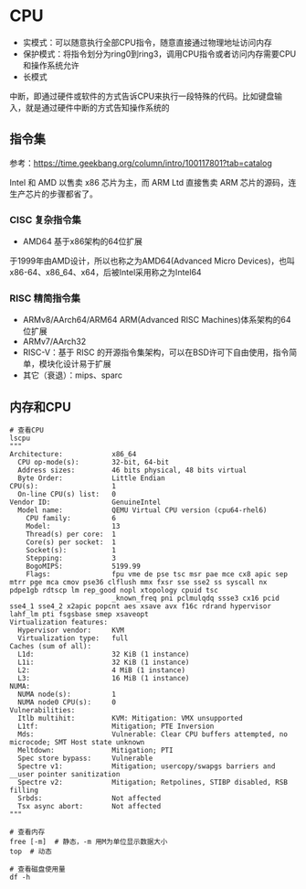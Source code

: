 # CPU

- 实模式：可以随意执行全部CPU指令，随意直接通过物理地址访问内存
- 保护模式：将指令划分为ring0到ring3，调用CPU指令或者访问内存需要CPU和操作系统允许
- 长模式

中断，即通过硬件或软件的方式告诉CPU来执行一段特殊的代码。比如键盘输入，就是通过硬件中断的方式告知操作系统的

## 指令集

参考：<https://time.geekbang.org/column/intro/100117801?tab=catalog>

Intel 和 AMD 以售卖 x86 芯片为主，而 ARM Ltd 直接售卖 ARM 芯片的源码，连生产芯片的步骤都省了。

### CISC 复杂指令集

- AMD64 基于x86架构的64位扩展

于1999年由AMD设计，所以也称之为AMD64(Advanced Micro Devices)，也叫 x86-64、x86_64、x64，后被Intel采用称之为Intel64

### RISC 精简指令集

- ARMv8/AArch64/ARM64 ARM(Advanced RISC Machines)体系架构的64位扩展
- ARMv7/AArch32
- RISC-V：基于 RISC 的开源指令集架构，可以在BSD许可下自由使用，指令简单，模块化设计易于扩展
- 其它（衰退）：mips、sparc

## 内存和CPU

```shell
# 查看CPU
lscpu
"""
Architecture:            x86_64
  CPU op-mode(s):        32-bit, 64-bit
  Address sizes:         46 bits physical, 48 bits virtual
  Byte Order:            Little Endian
CPU(s):                  1
  On-line CPU(s) list:   0
Vendor ID:               GenuineIntel
  Model name:            QEMU Virtual CPU version (cpu64-rhel6)
    CPU family:          6
    Model:               13
    Thread(s) per core:  1
    Core(s) per socket:  1
    Socket(s):           1
    Stepping:            3
    BogoMIPS:            5199.99
    Flags:               fpu vme de pse tsc msr pae mce cx8 apic sep mtrr pge mca cmov pse36 clflush mmx fxsr sse sse2 ss syscall nx pdpe1gb rdtscp lm rep_good nopl xtopology cpuid tsc
                         _known_freq pni pclmulqdq ssse3 cx16 pcid sse4_1 sse4_2 x2apic popcnt aes xsave avx f16c rdrand hypervisor lahf_lm pti fsgsbase smep xsaveopt
Virtualization features: 
  Hypervisor vendor:     KVM
  Virtualization type:   full
Caches (sum of all):     
  L1d:                   32 KiB (1 instance)
  L1i:                   32 KiB (1 instance)
  L2:                    4 MiB (1 instance)
  L3:                    16 MiB (1 instance)
NUMA:                    
  NUMA node(s):          1
  NUMA node0 CPU(s):     0
Vulnerabilities:         
  Itlb multihit:         KVM: Mitigation: VMX unsupported
  L1tf:                  Mitigation; PTE Inversion
  Mds:                   Vulnerable: Clear CPU buffers attempted, no microcode; SMT Host state unknown
  Meltdown:              Mitigation; PTI
  Spec store bypass:     Vulnerable
  Spectre v1:            Mitigation; usercopy/swapgs barriers and __user pointer sanitization
  Spectre v2:            Mitigation; Retpolines, STIBP disabled, RSB filling
  Srbds:                 Not affected
  Tsx async abort:       Not affected
"""
```

```shell
# 查看内存
free [-m]  # 静态，-m 用M为单位显示数据大小
top  # 动态

# 查看磁盘使用量
df -h
```
